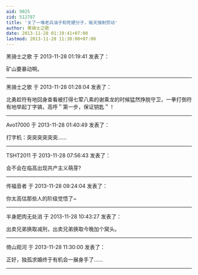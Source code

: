 ```yaml
---
aid: 9025
zid: 512787
title: '关了一堆老兵油子和死硬分子，每天强制劳动'
author: 黑骑士之歌
date: 2013-11-28 01:19:41+07:00
lastmod: 2013-11-28 11:30:00+07:00
---
```


黑骑士之歌 于 2013-11-28 01:19:41 发表了：

矿山要暴动啊。

---------

黑骑士之歌 于 2013-11-28 01:28:04 发表了：

北勇趁符有地回身查看被打得七荤八素的谢乘龙的时候猛然挣脱守卫，一拳打倒符有地举起丁字镐，高呼＂第一步，保证钥匙＂！

---------

Avo17000 于 2013-11-28 01:40:49 发表了：

打字机：突突突突突突……

---------

TSHT2011 于 2013-11-28 07:56:43 发表了：

会不会在临高出现共产主义萌芽?

---------

传福音者 于 2013-11-28 09:24:04 发表了：

你太高估那些人的阶级觉悟了~

---------

半身肥肉无处消 于 2013-11-28 10:43:27 发表了：

出卖兄弟换取减刑，出卖兄弟换取今晚加个窝头。

---------

倚山观河 于 2013-11-28 11:30:00 发表了：

正好，独孤求婚终于有机会一展身手了……

---------

